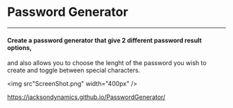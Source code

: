 # Password Generator
<hr>

#### Create a password generator that give 2 different password result options,
and also allows you to choose the lenght of the password you wish to create and
toggle between special characters.

<img src"ScreenShot.png" width="400px" />

https://jacksondynamics.github.io/PasswordGenerator/
